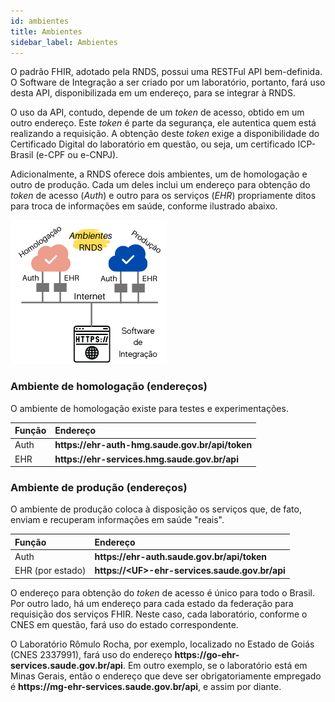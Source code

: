 ```yaml
---
id: ambientes
title: Ambientes
sidebar_label: Ambientes
---
```


O padrão FHIR, adotado pela RNDS, possui uma RESTFul API bem-definida.
O Software de Integração a ser criado por um laboratório, portanto, fará
uso desta API, disponibilizada em um endereço, para se integrar à RNDS.

O uso da API, contudo, depende de um _token_ de acesso, obtido em um outro
endereço. Este _token_ é parte da segurança, ele autentica quem está
realizando a requisição. A obtenção deste _token_ exige a disponibilidade
do Certificado Digital do laboratório em questão, ou seja, um certificado
ICP-Brasil (e-CPF ou e-CNPJ).

Adicionalmente, a RNDS oferece dois ambientes, um de homologação e outro de produção.
Cada um deles inclui um endereço para obtenção do _token_ de acesso (_Auth_) e
outro para os serviços (_EHR_) propriamente ditos para troca de informações em saúde, conforme ilustrado abaixo.

![img](../../../static/img/ambientes.png)

### Ambiente de homologação (endereços)

O ambiente de homologação existe para testes e experimentações.

| Função | Endereço                                                     |
| :----- | :----------------------------------------------------------- |
| Auth   | **https<span>:</span>//ehr-auth-hmg.saude.gov.br/api/token** |
| EHR    | **https<span>:</span>//ehr-services.hmg.saude.gov.br/api**   |

### Ambiente de produção (endereços)

O ambiente de produção coloca à disposição os serviços que, de fato,
enviam e recuperam informações em saúde "reais".

| Função           | Endereço                                                          |
| :--------------- | :---------------------------------------------------------------- |
| Auth             | **https<span>:</span>//ehr-auth.saude.gov.br/api/token**          |
| EHR (por estado) | **https<span>:</span>//&lt;UF&gt;-ehr-services.saude.gov.br/api** |

O endereço para obtenção do _token_ de acesso é único para todo o Brasil.
Por outro lado, há um endereço para cada estado da federação para requisição
dos serviços FHIR. Neste caso, cada laboratório, conforme o CNES em questão, fará uso do estado correspondente.

O Laboratório Rômulo Rocha, por exemplo, localizado no Estado de Goiás (CNES 2337991), fará uso do
endereço **https<span>:</span>//go-ehr-services.saude.gov.br/api**. Em outro exemplo, se o laboratório está em Minas Gerais, então
o endereço que deve ser obrigatoriamente empregado é **https<span>:</span>//mg-ehr-services.saude.gov.br/api**, e assim por diante.
